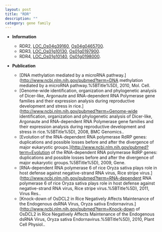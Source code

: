 ```yaml
---
layout: post
title: "RDR"
description: ""
category: gene family
---
```


* **Information**  
    + RDR2, [LOC_Os04g39160](http://rice.uga.edu/cgi-bin/ORF_infopage.cgi?orf=LOC_Os04g39160), [Os04g0465700](http://rapdb.dna.affrc.go.jp/viewer/gbrowse_details/irgsp1?name=Os04g0465700).
    + RDR3, [LOC_Os01g10130](http://rice.uga.edu/cgi-bin/ORF_infopage.cgi?orf=LOC_Os01g10130), [Os01g0197900](http://rapdb.dna.affrc.go.jp/viewer/gbrowse_details/irgsp1?name=Os01g0197900).
    + RDR4, [LOC_Os01g10140](http://rice.uga.edu/cgi-bin/ORF_infopage.cgi?orf=LOC_Os01g10140), [Os01g0198000](http://rapdb.dna.affrc.go.jp/viewer/gbrowse_details/irgsp1?name=Os01g0198000).

* **Publication**  
    + [DNA methylation mediated by a microRNA pathway.](http://www.ncbi.nlm.nih.gov/pubmed?term=DNA methylation mediated by a microRNA pathway.%5BTitle%5D), 2010, Mol. Cell.
    + [Genome-wide identification, organization and phylogenetic analysis of Dicer-like, Argonaute and RNA-dependent RNA Polymerase gene families and their expression analysis during reproductive development and stress in rice.](http://www.ncbi.nlm.nih.gov/pubmed?term=Genome-wide identification, organization and phylogenetic analysis of Dicer-like, Argonaute and RNA-dependent RNA Polymerase gene families and their expression analysis during reproductive development and stress in rice.%5BTitle%5D), 2008, BMC Genomics..
    + [Evolution of the RNA-dependent RNA polymerase RdRP genes: duplications and possible losses before and after the divergence of major eukaryotic groups.](http://www.ncbi.nlm.nih.gov/pubmed?term=Evolution of the RNA-dependent RNA polymerase RdRP genes: duplications and possible losses before and after the divergence of major eukaryotic groups.%5BTitle%5D), 2009, Gene.
    + [RNA-dependent RNA polymerase 6 of rice Oryza sativa plays role in host defense against negative-strand RNA virus, Rice stripe virus.](http://www.ncbi.nlm.nih.gov/pubmed?term=RNA-dependent RNA polymerase 6 of rice Oryza sativa plays role in host defense against negative-strand RNA virus, Rice stripe virus.%5BTitle%5D), 2011, Virus Res..
    + [Knock-down of OsDCL2 in Rice Negatively Affects Maintenance of the Endogenous dsRNA Virus, Oryza sativa Endornavirus.](http://www.ncbi.nlm.nih.gov/pubmed?term=Knock-down of OsDCL2 in Rice Negatively Affects Maintenance of the Endogenous dsRNA Virus, Oryza sativa Endornavirus.%5BTitle%5D), 2010, Plant Cell Physiol..


